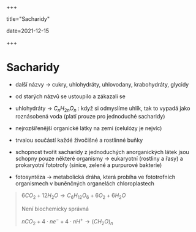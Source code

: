 +++

title="Sacharidy"

date=2021-12-15

+++

# Sacharidy

- další názvy $\to$ cukry, uhlohydráty, uhlovodany, krabohydráty, glycidy

- od starých názvů se ustoupilo a zákazali se

- uhlohydráty $\to$ $C_nH_{2n}O_n$ : když si odmyslíme uhlík, tak to vypadá jako roznásobená voda (platí prouze pro jednoduché sacharidy)

- nejrozšířenější organické látky na zemi (celulózy je nejvíc)

- trvalou součástí každé živočišné a rostlinné buňky

- schopnost tvořit sacharidy z jednoduchých anorganických látek jsou schopny pouze některé organismy $\to$ eukaryotní (rostliny a řasy) a prokaryotní fototrofy (sinice, zelené a purpurové bakterie)

- fotosyntéza $\to$ metabolická dráha, která probíha ve fototrofních organismech v buněnčných organelách chloroplastech

> $6CO_2 + 12H_2O \to C_6H_{12}O_6 + 6O_2 + 6H_2O$ <br>
> 
> Není biochemicky správná <br>
> 
> $nCO_2 + 4\cdot n e^- + 4 \cdot nH^+ \to (CH_2O)_n$


